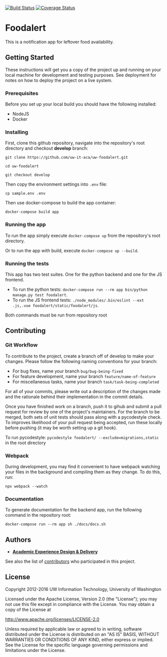 [![Build Status](https://api.travis-ci.com/uw-it-aca/uw-foodalert.svg?branch=develop)](https://travis-ci.org/uw-it-aca/uw-foodalert)
[![Coverage Status](https://coveralls.io/repos/github/uw-it-aca/uw-foodalert/badge.svg?branch=develop)](https://coveralls.io/github/uw-it-aca/uw-foodalert?branch=develop)

# Foodalert
This is a notification app for leftover food availability.

## Getting Started
These instructions will get you a copy of the project up and running on your local machine for development and testing purposes. See deployment for notes on how to deploy the project on a live system.

### Prerequisites
Before you set up your local build you should have the following installed:
* NodeJS
* Docker

### Installing
First, clone this github repository, navigate into the repository's root directory and checkout **develop** branch:

`git clone https://github.com/uw-it-aca/uw-foodalert.git`

`cd uw-foodalert`

`git checkout develop`

Then copy the environment settings into `.env` file:

`cp sample.env .env`

Then use docker-compose to build the app container:

`docker-compose build app`

### Running the app
To run the app simply execute `docker-compose up` from the repository's root directory.

Or to run the app with build, execute `docker-compose up --build`.

### Running the tests
This app has two test suites. One for the python backend and one for the JS frontend.

- To run the python tests: `docker-compose run --rm app bin/python manage.py test foodalert`.
- To run the JS frontend tests: `./node_modules/.bin/eslint --ext .js,.vue foodalert/static/foodalert/js`.

Both commands must be run from repository root

## Contributing

### Git Workflow
To contribute to the project, create a branch off of develop to make your changes. Please follow the following naming conventions for your branch:

* For bug fixes, name your branch `bug/bug-being-fixed`
* For feature development, name your branch `feature/name-of-feature`
* For miscellaneous tasks, name your branch `task/task-being-completed`

For all of your commits, please write out a description of the changes made and the rationale behind their implementation in the commit details.

Once you have finished work on a branch, push it to gihub and submit a pull request for review by one of the project's maintainers. For the branch to be merged, both sets of unit tests should pass along with a pycodestyle check. To improves likelihood of your pull request being accepted, run these locally before pushing (it may be worth setting up a git hook). 

To run pycodestyle: `pycodestyle foodalert/ --exclude=migrations,static` in the root directory

### Webpack

During development, you may find it convenient to have webpack watching your files in the background and compiling them as they change. To do this, run: 

`npx webpack --watch`

### Documentation

To generate documentation for the backend app, run the following command in the repository root:

`docker-compose run --rm app sh ./docs/docs.sh`

## Authors

* [**Academic Experience Design & Delivery**](https://github.com/uw-it-aca)

See also the list of [contributors](https://github.com/uw-it-aca/uw-foodalert/contributors) who participated in this project.

## License

Copyright 2012-2016 UW Information Technology, University of Washington

Licensed under the Apache License, Version 2.0 (the "License");
you may not use this file except in compliance with the License.
You may obtain a copy of the License at

http://www.apache.org/licenses/LICENSE-2.0

Unless required by applicable law or agreed to in writing, software
distributed under the License is distributed on an "AS IS" BASIS,
WITHOUT WARRANTIES OR CONDITIONS OF ANY KIND, either express or implied.
See the License for the specific language governing permissions and
limitations under the License.
